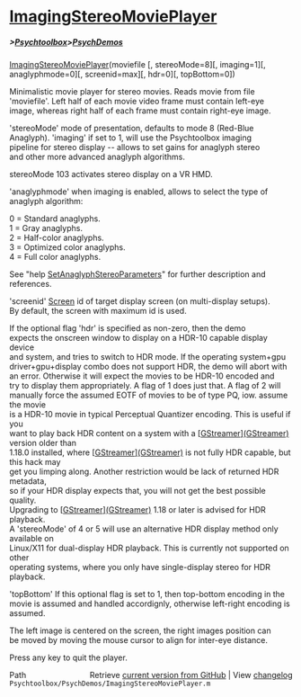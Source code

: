 # [ImagingStereoMoviePlayer](ImagingStereoMoviePlayer)
##### >[Psychtoolbox](Psychtoolbox)>[PsychDemos](PsychDemos)

[ImagingStereoMoviePlayer](ImagingStereoMoviePlayer)(moviefile [, stereoMode=8][, imaging=1][, anaglyphmode=0][, screenid=max][, hdr=0][, topBottom=0])  
  
Minimalistic movie player for stereo movies. Reads movie from file  
'moviefile'. Left half of each movie video frame must contain left-eye  
image, whereas right half of each frame must contain right-eye image.  
  
'stereoMode' mode of presentation, defaults to mode 8 (Red-Blue  
Anaglyph). 'imaging' if set to 1, will use the Psychtoolbox imaging  
pipeline for stereo display -- allows to set gains for anaglyph stereo  
and other more advanced anaglyph algorithms.  
  
stereoMode 103 activates stereo display on a VR HMD.  
  
'anaglyphmode' when imaging is enabled, allows to select the type of  
anaglyph algorithm:  
  
0 = Standard anaglyphs.  
1 = Gray anaglyphs.  
2 = Half-color anaglyphs.  
3 = Optimized color anaglyphs.  
4 = Full color anaglyphs.  
  
See "help [SetAnaglyphStereoParameters](SetAnaglyphStereoParameters)" for further description and references.  
  
'screenid' [Screen](Screen) id of target display screen (on multi-display setups).  
By default, the screen with maximum id is used.  
  
If the optional flag 'hdr' is specified as non-zero, then the demo  
expects the onscreen window to display on a HDR-10 capable display device  
and system, and tries to switch to HDR mode. If the operating system+gpu  
driver+gpu+display combo does not support HDR, the demo will abort with  
an error. Otherwise it will expect the movies to be HDR-10 encoded and  
try to display them appropriately. A flag of 1 does just that. A flag of 2 will  
manually force the assumed EOTF of movies to be of type PQ, iow. assume the movie  
is a HDR-10 movie in typical Perceptual Quantizer encoding. This is useful if you  
want to play back HDR content on a system with a [[GStreamer](GStreamer)][(GStreamer)]((GStreamer)) version older than  
1.18.0 installed, where [[GStreamer](GStreamer)][(GStreamer)]((GStreamer)) is not fully HDR capable, but this hack may  
get you limping along. Another restriction would be lack of returned HDR metadata,  
so if your HDR display expects that, you will not get the best possible quality.  
Upgrading to [[GStreamer](GStreamer)][(GStreamer)]((GStreamer)) 1.18 or later is advised for HDR playback.  
A 'stereoMode' of 4 or 5 will use an alternative HDR display method only available on  
Linux/X11 for dual-display HDR playback. This is currently not supported on other  
operating systems, where you only have single-display stereo for HDR playback.  
  
'topBottom' If this optional flag is set to 1, then top-bottom encoding in the  
movie is assumed and handled accordignly, otherwise left-right encoding is assumed.  
  
  
The left image is centered on the screen, the right images position can  
be moved by moving the mouse cursor to align for inter-eye distance.  
  
Press any key to quit the player.  




<div class="code_header" style="text-align:right;">
  <span style="float:left;">Path&nbsp;&nbsp;</span> <span class="counter">Retrieve <a href=
  "https://raw.github.com/Psychtoolbox-3/Psychtoolbox-3/beta/Psychtoolbox/PsychDemos/ImagingStereoMoviePlayer.m">current version from GitHub</a> | View <a href=
  "https://github.com/Psychtoolbox-3/Psychtoolbox-3/commits/beta/Psychtoolbox/PsychDemos/ImagingStereoMoviePlayer.m">changelog</a></span>
</div>
<div class="code">
  <code>Psychtoolbox/PsychDemos/ImagingStereoMoviePlayer.m</code>
</div>

